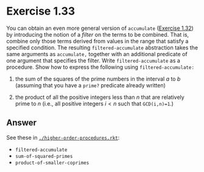 # Exercise 1.33

You can obtain an even more general version of `accumulate`
([Exercise 1.32](./1.32.md)) by introducing the notion of a _filter_ on the
terms to be combined. That is, combine only those terms derived from values in
the range that satisfy a specified condition. The resulting
`filtered-accumulate` abstraction takes the same arguments as `accumulate,`
together with an additional predicate of one argument that specifies the filter.
Write `filtered-accumulate` as a procedure. Show how to express the following
using `filtered-accumulate:`

1. the sum of the squares of the prime numbers in the interval $a$ to $b$
   (assuming that you have a `prime?` predicate already written)

2. the product of all the positive integers less than $n$ that are relatively
   prime to $n$ (i.e., all positive integers $i \lt n$ such that `GCD(i,n)=1`.)

## Answer

See these in [`./higher-order-procedures.rkt`](./higher-order-procedures.rkt):

- `filtered-accumulate`
- `sum-of-squared-primes`
- `product-of-smaller-coprimes`
